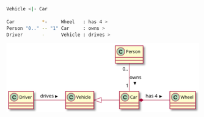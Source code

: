 ``` sh
Vehicle <|- Car

Car          *-     Wheel   : has 4 >
Person "0.." -- "1" Car     : owns >
Driver       -      Vehicle : drives >
```

![hello](resources/uml-class-demo-04.svg)

